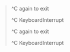 >  
>  
> ^C again to exit  
>  
>  
> ^C KeyboardInterrupt  
>  
>  
> ^C again to exit  
>  
>  
> ^C KeyboardInterrupt  
